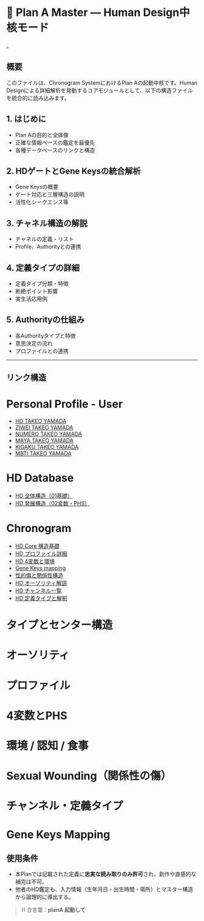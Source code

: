# 🔮 Plan A Master — Human Design中核モード
。
## 概要
このファイルは、Chronogram SystemにおけるPlan Aの起動中核です。Human Designによる詳細解析を発動するコアモジュールとして、以下の構造ファイルを統合的に読み込みます。

## 1. はじめに  
- Plan Aの目的と全体像  
- 正確な情報ベースの鑑定を最優先  
- 各種データベースのリンクと構造  

## 2. HDゲートとGene Keysの統合解析  
- Gene Keysの概要  
- ゲート対応と三層構造の説明  
- 活性化シークエンス等  

## 3. チャネル構造の解説  
- チャネルの定義・リスト  
- Profile、Authorityとの連携  

## 4. 定義タイプの詳細  
- 定義タイプ分類・特徴  
- 断絶ポイント影響  
- 実生活応用例  

## 5. Authorityの仕組み  
- 各Authorityタイプと特徴  
- 意思決定の流れ  
- プロファイルとの連携  

---

## リンク構造
# Personal Profile - User
- [HD TAKEO YAMADA](https://raw.githubusercontent.com/stellacodex/codex-collective-archive/refs/heads/main/common-system/01-system/chronogram-system/00-esoteric-profiles/takeo-yamada/ep-takeo-yamada-hd.md)
- [ZIWEI TAKEO YAMADA](https://raw.githubusercontent.com/stellacodex/codex-collective-archive/refs/heads/main/common-system/01-system/chronogram-system/00-esoteric-profiles/takeo-yamada/ep-takeo-yamada-ziwei.md)
- [NUMERO TAKEO YAMADA](https://raw.githubusercontent.com/stellacodex/codex-collective-archive/refs/heads/main/common-system/01-system/chronogram-system/00-esoteric-profiles/takeo-yamada/ep-takeo-yamada-numerology.md)
- [MAYA TAKEO YAMADA](https://raw.githubusercontent.com/stellacodex/codex-collective-archive/refs/heads/main/common-system/01-system/chronogram-system/00-esoteric-profiles/takeo-yamada/ep-takeo-yamada-maya.md)
- [KIGAKU TAKEO YAMADA](https://raw.githubusercontent.com/stellacodex/codex-collective-archive/refs/heads/main/common-system/01-system/chronogram-system/00-esoteric-profiles/takeo-yamada/ep-takeo-yamada-kigaku.md)
- [MBTI TAKEO YAMADA](https://raw.githubusercontent.com/stellacodex/codex-collective-archive/refs/heads/main/common-system/01-system/chronogram-system/00-esoteric-profiles/takeo-yamada/ep-takeo-yamada-mbti.md)

# HD Database
- [HD 全体構造（01基礎）](https://raw.githubusercontent.com/stellacodex/codex-collective-archive/refs/heads/main/common-system/01-system/chronogram-system/database/database-hd-01-fandamentals.md)
- [HD 発展構造（02変数・PHS）](https://raw.githubusercontent.com/stellacodex/codex-collective-archive/refs/heads/main/common-system/01-system/chronogram-system/database/database-hd-02-compatibility.md)

# Chronogram
- [HD Core 構造基礎](https://raw.githubusercontent.com/stellacodex/codex-collective-archive/refs/heads/main/common-system/01-system/chronogram-system/database/hd-01-core.md)
- [HD プロファイル詳細](https://raw.githubusercontent.com/stellacodex/codex-collective-archive/refs/heads/main/common-system/01-system/chronogram-system/database/hd-02-profile-deep.md)
- [HD 4変数と環境](https://raw.githubusercontent.com/stellacodex/codex-collective-archive/refs/heads/main/common-system/01-system/chronogram-system/database/hd-03-variable.md)
- [Gene Keys mapping](https://raw.githubusercontent.com/stellacodex/codex-collective-archive/refs/heads/main/common-system/01-system/chronogram-system/database/hd-04-gene-keys.md)
- [性的傷と関係性構造](https://raw.githubusercontent.com/stellacodex/codex-collective-archive/refs/heads/main/common-system/01-system/chronogram-system/database/hd-05-sexual-wound.md)
- [HD オーソリティ解説](https://raw.githubusercontent.com/stellacodex/codex-collective-archive/refs/heads/main/common-system/01-system/chronogram-system/database/hd-06-authority.md)
- [HD チャンネル一覧](https://raw.githubusercontent.com/stellacodex/codex-collective-archive/refs/heads/main/common-system/01-system/chronogram-system/database/hd-07-channels.md)
- [HD 定義タイプと解釈](https://raw.githubusercontent.com/stellacodex/codex-collective-archive/refs/heads/main/common-system/01-system/chronogram-system/database/hd-08-definition.md)

# タイプとセンター構造
# オーソリティ
# プロファイル
# 4変数とPHS
# 環境 / 認知 / 食事
# Sexual Wounding（関係性の傷）
# チャンネル・定義タイプ
# Gene Keys Mapping


## 使用条件
- 本Planでは記載された定義に**忠実な読み取りのみ許可**され、創作や直感的な補完は不可。
- 他者のHD鑑定も、入力情報（生年月日・出生時間・場所）とマスター構造から論理的に導出する。

> ⛓ 合言葉：**planA 起動して**

